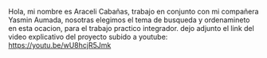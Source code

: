 Hola, mi nombre es Araceli Cabañas, trabajo en conjunto con mi compañera Yasmin Aumada, nosotras elegimos el tema de busqueda y ordenamineto en esta ocacion, para el trabajo practico integrador.
dejo adjunto el link del video explicativo del proyecto subido a youtube: https://youtu.be/wU8hcjR5Jmk
